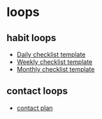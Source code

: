# loops

## habit loops

- [Daily checklist template](daily_checklist.md)
- [Weekly checklist template](weekly_checklist.md)
- [Monthly checklist template](monthly_checklist.md)

## contact loops

- [contact plan](contact.md)
